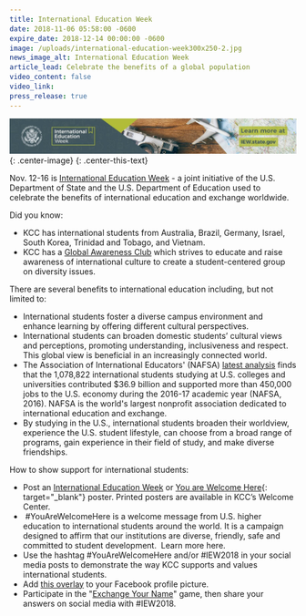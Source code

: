 ```yaml
---
title: International Education Week
date: 2018-11-06 05:58:00 -0600
expire_date: 2018-12-14 00:00:00 -0600
image: /uploads/international-education-week300x250-2.jpg
news_image_alt: International Education Week
article_lead: Celebrate the benefits of a global population
video_content: false
video_link:
press_release: true
---
```


![](/uploads/international-education-week728x90.jpg){: .center-image}
{: .center-this-text}

Nov. 12-16 is [International Education Week](https://iew.state.gov/)&nbsp;- a joint initiative of the U.S. Department of State and the U.S. Department of Education used to celebrate the benefits of international education and exchange worldwide.

Did you know:

* KCC has international students from Australia, Brazil, Germany, Israel, South Korea, Trinidad and Tobago, and Vietnam.
* KCC has a [Global Awareness Club](http://www.kcc.edu/students/studentlife/clubs/Pages/global-awareness-club.aspx) which strives to educate and raise awareness of international culture to create a student-centered group on diversity issues.

There are several benefits to international education including, but not limited to:

* International students foster a diverse campus environment and enhance learning by offering different cultural perspectives.
* International students can broaden domestic students’ cultural views and perceptions, promoting understanding, inclusiveness and respect. This global view is beneficial in an increasingly connected world.
* The Association of International Educators' (NAFSA)&nbsp;[latest analysis](http://www.nafsa.org/_/File/_/infographic_econ_value_2017.pdf) finds that the 1,078,822 international students studying at U.S. colleges and universities contributed $36.9 billion and supported more than 450,000 jobs to the U.S. economy during the 2016-17 academic year (NAFSA, 2016). NAFSA is the world's largest nonprofit association dedicated to international education and exchange.
* By studying in the U.S., international students broaden their worldview, experience the U.S. student lifestyle, can choose from a broad range of programs, gain experience in their field of study, and make diverse friendships.

How to show support for international students:

* Post an [International Education Week](http://www.kcc.edu/admissions/Documents/International%20Education%20Week%202018/IEW_GeneralPoster_Design%202.pdf) or [You are Welcome Here](http://www.kcc.edu/admissions/Documents/International%20Education%20Week%202018/YouAreWelcomeHere_Poster1.pdf){: target="_blank"} poster. Printed posters are available in KCC’s Welcome Center.
* &nbsp;#YouAreWelcomeHere is a welcome message from U.S. higher education to international students around the world. It is a campaign designed to affirm that our institutions are diverse, friendly, safe and committed to student development. &nbsp;Learn more here.
* Use the hashtag #YouAreWelcomeHere and/or #IEW2018 in your social media posts to demonstrate the way KCC supports and values international students.
* Add [this overlay](https://profile.actionsprout.com/o/C8C7C7) to your Facebook profile picture.&nbsp; &nbsp;
* Participate in the "[Exchange Your Name](https://iew.state.gov/exchange-your-name/?utm_source=instagram&amp;utm_medium=game&amp;utm_campaign=exchange_your_name)" game, then share your answers on social media with #IEW2018.
